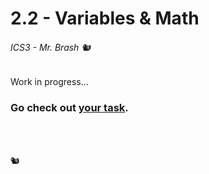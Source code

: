 # 2.2 - Variables & Math
###### ICS3 - Mr. Brash 🐿️


Work in progress...


### Go check out [your task](./YOUR_TASK.md).

<br><br>

🐿️
